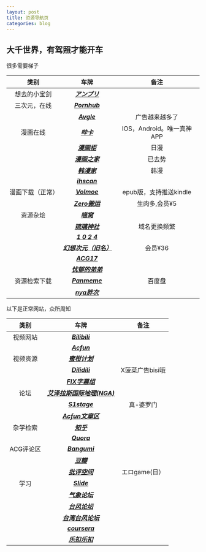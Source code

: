 ```yaml
---
layout: post
title: 资源导航页
categories: blog
---
```

## 大千世界，有驾照才能开车

很多需要梯子

|类别| 车牌 |备注|
|:----:|:----:|:----:|
想去的小宝剑|[***アンプリ***](https://mg-unpretei.com/)
|三次元，在线|[***Pornhub***](http://pornhub.com) 
||[***Avgle***](http://avgle.com)|广告越来越多了
漫画在线|[***哔卡***](picaacg.com)|IOS，Android。唯一真神APP
||[***漫画柜***](http://manhuagui.com)|日漫
||[***漫画之家***](https://manhua.dmzj.com/)|已去势
||[***韩漫家***](https://www.hanmanjia.com/)|韩漫
||[***ihscan***](https://lhscan.net/)|
漫画下载（正常）|[***Volmoe***](http://Volmoe.com) |epub版，支持推送kindle
||[***Zero搬运***](http://zeroby4.com) |生肉多,会员¥5
资源杂烩|[***喵窝***](https://www.nyagal.com/)
||[***琉璃神社***](http://www.liuli.se)|域名更换频繁
||[***1 0 2 4***](https://t66y.com/)
||[***幻想次元（旧名）***](https://www.eilieili.cc/)|会员¥36
||[***ACG17***](http://acg17.com/)
||[***忧郁的弟弟***](www.mygalgame.com)
资源检索下载|[***Panmeme***](http://www.panmeme.com/)|百度盘
||[***nya胖次***](http://nyaa.pantsu.cat/)

以下是正常网站，众所周知

|类别| 车牌 |备注|
|:----:|:----:|:----:|
视频网站|[***Bilibili***](http://bilibili.com) 
||[***Acfun***](https://www.acfun.cn/) 
视频资源|[***蜜柑计划***](https://mikanani.me/)
||[***Dilidili***](http://www.dilidili.name/)|X菠菜广告bisi哦
||[***FIX字幕组***](http://www.zimuxia.cn/)
论坛|[***艾泽拉斯国际地理(NGA)***](http://nga.178.com) 
||[***S1stage***](https://bbs.saraba1st.com/2b/forum.php)|真-婆罗门
||[***Acfun文章区***](https://www.acfun.cn/v/list63/index.htm)
杂学检索|[***知乎***](https://zhihu.com)
||[***Quora***](https://Quora.com)
ACG评论区|[***Bangumi***](https://bangumi.tv)
||[***豆瓣***](https://movie.douban.com/)
||[***批评空间***](https://erogamescape.dyndns.org/)|エロgame(日）
学习|[***Slide***](https://www.slideshare.net/)
||[***气象论坛***](http://bbs.06climate.com/forum.php)
||[***台风论坛***](https://bbs.typhoon.org.cn/)
||[***台湾台风论坛***](https://twtybbs.com/)
||[***coursera***](https://www.coursera.org/)
||[***乐扣乐扣***](https://leetcode.com/)




